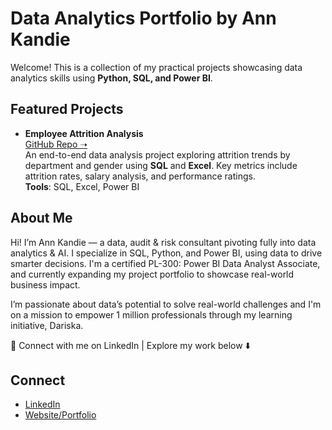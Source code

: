 # Data Analytics Portfolio by Ann Kandie

Welcome! This is a collection of my practical projects showcasing data analytics skills using **Python, SQL, and Power BI**.

## Featured Projects
- **Employee Attrition Analysis**  
  [GitHub Repo ➝](https://github.com/kandyshan/employee-attrition-analysis)  
  An end-to-end data analysis project exploring attrition trends by department and gender using **SQL** and **Excel**. Key metrics include attrition rates, salary analysis, and performance ratings.  
  **Tools**: SQL, Excel, Power BI


## About Me
Hi! I’m Ann Kandie — a data, audit & risk consultant pivoting fully into data analytics & AI. I specialize in SQL, Python, and Power BI, using data to drive smarter decisions. I'm a certified PL-300: Power BI Data Analyst Associate, and currently expanding my project portfolio to showcase real-world business impact.

I’m passionate about data’s potential to solve real-world challenges and I'm on a mission to empower 1 million professionals through my learning initiative, Dariska.

🔗 Connect with me on LinkedIn | Explore my work below ⬇️

## Connect
- [LinkedIn](https://www.linkedin.com/in/ann-kandie-121b3481/)
- [Website/Portfolio]()

